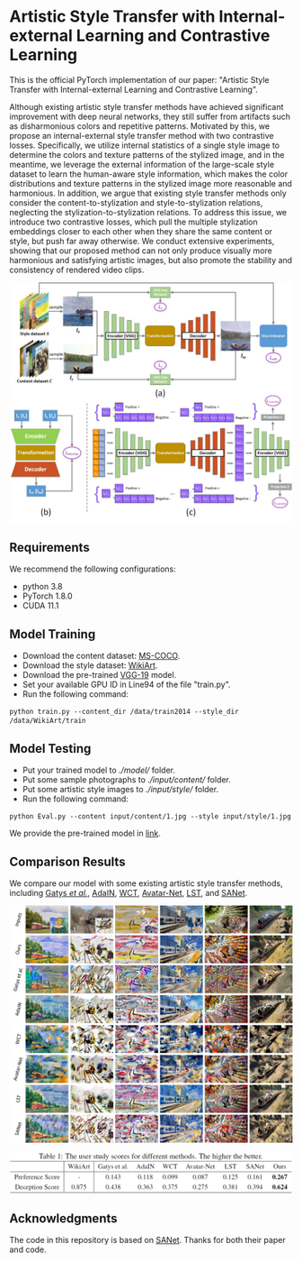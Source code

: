 # Artistic Style Transfer with Internal-external Learning and Contrastive Learning
This is the official PyTorch implementation of our paper: "Artistic Style Transfer with Internal-external Learning and Contrastive Learning".  

Although existing artistic style transfer methods have achieved significant improvement with deep neural networks, they still suffer from artifacts such as disharmonious colors and repetitive patterns. Motivated by this, we propose an internal-external style transfer method with two contrastive losses. Specifically, we utilize internal statistics of a single style image to determine the colors and texture patterns of the stylized image, and in the meantime, we leverage the external information of the large-scale style dataset to learn the human-aware style information, which makes the color distributions and texture patterns in the stylized image more reasonable and harmonious. In addition, we argue that existing style transfer methods only consider the content-to-stylization and style-to-stylization relations, neglecting the stylization-to-stylization relations. To address this issue, we introduce two contrastive losses, which pull the multiple stylization embeddings closer to each other when they share the same content or style, but push far away otherwise. We conduct extensive experiments, showing that our proposed method can not only produce visually more harmonious and satisfying artistic images, but also promote the stability and consistency of rendered video clips.

<div align=center>
<img src="https://github.com/HalbertCH/IEContraAST/blob/main/figures/pipeline.jpg" width="800" alt="Pipeline"/><br/>
</div>
  
## Requirements  
We recommend the following configurations:  
- python 3.8
- PyTorch 1.8.0
- CUDA 11.1

## Model Training  
- Download the content dataset: [MS-COCO](https://cocodataset.org/#download).
- Download the style dataset: [WikiArt](https://www.kaggle.com/c/painter-by-numbers).
- Download the pre-trained [VGG-19](https://drive.google.com/file/d/11uddn7sfe8DurHMXa0_tPZkZtYmumRNH/view?usp=sharing) model.
- Set your available GPU ID in Line94 of the file "train.py".
- Run the following command:
```
python train.py --content_dir /data/train2014 --style_dir /data/WikiArt/train
```

## Model Testing
- Put your trained model to *./model/* folder.
- Put some sample photographs to *./input/content/* folder.
- Put some artistic style images to *./input/style/* folder.
- Run the following command:
```
python Eval.py --content input/content/1.jpg --style input/style/1.jpg
```
We provide the pre-trained model in [link](https://drive.google.com/file/d/11uddn7sfe8DurHMXa0_tPZkZtYmumRNH/view?usp=sharing). 

## Comparison Results
We compare our model with some existing artistic style transfer methods, including [Gatys *et al.*](https://github.com/anishathalye/neural-style), [AdaIN](https://github.com/naoto0804/pytorch-AdaIN), [WCT](https://github.com/eridgd/WCT-TF), [Avatar-Net](https://github.com/LucasSheng/avatar-net), [LST](https://github.com/sunshineatnoon/LinearStyleTransfer), and [SANet](https://github.com/GlebBrykin/SANET).  

![image](https://github.com/HalbertCH/IEContraAST/blob/main/figures/comparison.jpg) 

![image](https://github.com/HalbertCH/IEContraAST/blob/main/figures/table.png) 
  
 ## Acknowledgments
The code in this repository is based on [SANet](https://github.com/GlebBrykin/SANET). Thanks for both their paper and code.
